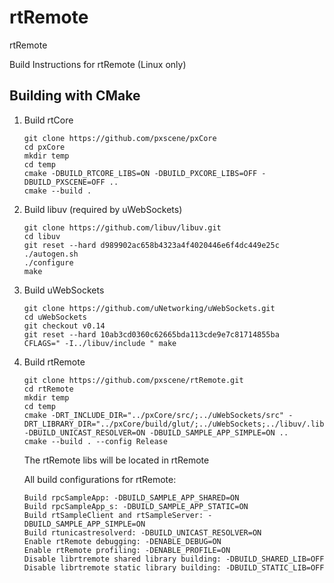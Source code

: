 # rtRemote
rtRemote

Build Instructions for rtRemote (Linux only)

## Building with CMake

1. Build rtCore
   ~~~~
   git clone https://github.com/pxscene/pxCore
   cd pxCore
   mkdir temp
   cd temp
   cmake -DBUILD_RTCORE_LIBS=ON -DBUILD_PXCORE_LIBS=OFF -DBUILD_PXSCENE=OFF ..
   cmake --build .
   ~~~~

2. Build libuv (required by uWebSockets)
   ~~~~
   git clone https://github.com/libuv/libuv.git
   cd libuv
   git reset --hard d989902ac658b4323a4f4020446e6f4dc449e25c
   ./autogen.sh
   ./configure
   make
   ~~~~

3. Build uWebSockets
   ~~~~
   git clone https://github.com/uNetworking/uWebSockets.git
   cd uWebSockets
   git checkout v0.14
   git reset --hard 10ab3cd0360c62665bda113cde9e7c81714855ba
   CFLAGS=" -I../libuv/include " make
   ~~~~

4. Build rtRemote
   ~~~~
   git clone https://github.com/pxscene/rtRemote.git
   cd rtRemote
   mkdir temp
   cd temp 
   cmake -DRT_INCLUDE_DIR="../pxCore/src/;../uWebSockets/src" -DRT_LIBRARY_DIR="../pxCore/build/glut/;../uWebSockets;../libuv/.libs" -DBUILD_UNICAST_RESOLVER=ON -DBUILD_SAMPLE_APP_SIMPLE=ON ..
   cmake --build . --config Release
   ~~~~

   The rtRemote libs will be located in rtRemote

   All build configurations for rtRemote:
   ~~~~
   Build rpcSampleApp: -DBUILD_SAMPLE_APP_SHARED=ON
   Build rpcSampleApp_s: -DBUILD_SAMPLE_APP_STATIC=ON
   Build rtSampleClient and rtSampleServer: -DBUILD_SAMPLE_APP_SIMPLE=ON
   Build rtunicastresolverd: -DBUILD_UNICAST_RESOLVER=ON
   Enable rtRemote debugging: -DENABLE_DEBUG=ON
   Enable rtRemote profiling: -DENABLE_PROFILE=ON
   Disable librtremote shared library building: -DBUILD_SHARED_LIB=OFF
   Disable librtremote static library building: -DBUILD_STATIC_LIB=OFF
   ~~~~
